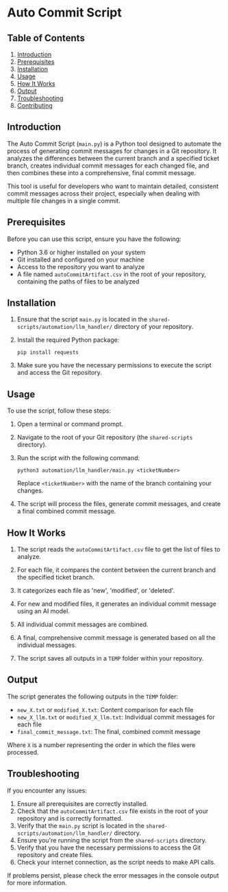 # Auto Commit Script

## Table of Contents
1. [Introduction](#introduction)
2. [Prerequisites](#prerequisites)
3. [Installation](#installation)
4. [Usage](#usage)
5. [How It Works](#how-it-works)
6. [Output](#output)
7. [Troubleshooting](#troubleshooting)
8. [Contributing](#contributing)

## Introduction

The Auto Commit Script (`main.py`) is a Python tool designed to automate the process of generating commit messages for changes in a Git repository. It analyzes the differences between the current branch and a specified ticket branch, creates individual commit messages for each changed file, and then combines these into a comprehensive, final commit message.

This tool is useful for developers who want to maintain detailed, consistent commit messages across their project, especially when dealing with multiple file changes in a single commit.

## Prerequisites

Before you can use this script, ensure you have the following:

- Python 3.6 or higher installed on your system
- Git installed and configured on your machine
- Access to the repository you want to analyze
- A file named `autoCommitArtifact.csv` in the root of your repository, containing the paths of files to be analyzed

## Installation

1. Ensure that the script `main.py` is located in the `shared-scripts/automation/llm_handler/` directory of your repository.

2. Install the required Python package:
   ```
   pip install requests
   ```

3. Make sure you have the necessary permissions to execute the script and access the Git repository.

## Usage

To use the script, follow these steps:

1. Open a terminal or command prompt.

2. Navigate to the root of your Git repository (the `shared-scripts` directory).

3. Run the script with the following command:
   ```
   python3 automation/llm_handler/main.py <ticketNumber>
   ```
   Replace `<ticketNumber>` with the name of the branch containing your changes.

4. The script will process the files, generate commit messages, and create a final combined commit message.

## How It Works

1. The script reads the `autoCommitArtifact.csv` file to get the list of files to analyze.

2. For each file, it compares the content between the current branch and the specified ticket branch.

3. It categorizes each file as 'new', 'modified', or 'deleted'.

4. For new and modified files, it generates an individual commit message using an AI model.

5. All individual commit messages are combined.

6. A final, comprehensive commit message is generated based on all the individual messages.

7. The script saves all outputs in a `TEMP` folder within your repository.

## Output

The script generates the following outputs in the `TEMP` folder:

- `new_X.txt` or `modified_X.txt`: Content comparison for each file
- `new_X_llm.txt` or `modified_X_llm.txt`: Individual commit messages for each file
- `final_commit_message.txt`: The final, combined commit message

Where `X` is a number representing the order in which the files were processed.

## Troubleshooting

If you encounter any issues:

1. Ensure all prerequisites are correctly installed.
2. Check that the `autoCommitArtifact.csv` file exists in the root of your repository and is correctly formatted.
3. Verify that the `main.py` script is located in the `shared-scripts/automation/llm_handler/` directory.
4. Ensure you're running the script from the `shared-scripts` directory.
5. Verify that you have the necessary permissions to access the Git repository and create files.
6. Check your internet connection, as the script needs to make API calls.

If problems persist, please check the error messages in the console output for more information.
